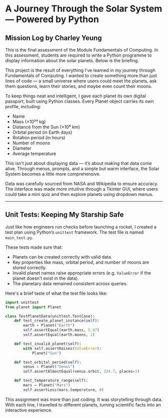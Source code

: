 #  A Journey Through the Solar System — Powered by Python

##  Mission Log by Charley Yeung

This is the final assessment of the Module Fundamentals of Computing. In this assessment, students are required to write a Python programme to display information about the solar planets. Below is the briefing.

This project is the result of everything I’ve learned in my journey through Fundamentals of Computing. I wanted to create something more than just lines of code — a small universe where users could meet the planets, ask them questions, learn their stories, and maybe even count their moons.

To keep things neat and intelligent, I gave each planet its own digital passport, built using Python classes. Every Planet object carries its own profile, including:

- Name
- Mass (×10²⁴ kg)
- Distance from the Sun (×10⁶ km)
- Orbital period (in Earth days)
- Rotation period (in hours)
- Number of moons 
- Diameter
- Average temperature

This isn’t just about displaying data — it’s about making that data come alive. Through menus, prompts, and a simple but warm interface, the Solar System becomes a little more comprehensive.

Data was carefully sourced from NASA and Wikipedia to ensure accuracy. The interface was made more intuitive through a Tkinter GUI, where users could take a mini quiz and then explore planets using dropdown menus.

---

##  Unit Tests: Keeping My Starship Safe

Just like how engineers run checks before launching a rocket, I created a test plan using Python’s `unittest` framework. The test file is named `main_test.py`.

These tests made sure that:

- Planets can be created correctly with valid data.
- Key properties like mass, orbital period, and number of moons are stored correctly.
- Invalid planet names raise appropriate errors (e.g. `ValueError` if the planet doesn't exist in the data).
- The planetary data remained consistent across queries.

Here's a brief taste of what the test file looks like:

```python
import unittest
from planet import Planet

class TestPlanetData(unittest.TestCase):
    def test_create_planet_instance(self):
        earth = Planet("Earth")
        self.assertEqual(earth.mass, 5.97)
        self.assertEqual(earth.moons, 1)

    def test_invalid_planet(self):
        with self.assertRaises(ValueError):
            Planet("Sun")  

    def test_orbital_period(self):
        venus = Planet("Venus")
        self.assertAlmostEqual(venus.orbit, 224.7, places=1)

    def test_temperature_range(self):
        mars = Planet("Mars")
        self.assertLess(mars.temperature, 0)
```

This assignment was more than just coding. It was storytelling through data. With each line, I travelled to different planets, turning scientific facts into an interactive experience. 
